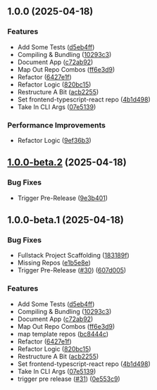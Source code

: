 ## 1.0.0 (2025-04-18)

### Features

* Add Some Tests ([d5eb4ff](https://github.com-bolorundurovj/bolorundurovj/templategen/commit/d5eb4ff08f031cdfb8a92ddd2e6736468ca1e410))
* Compiling & Bundling ([10293c3](https://github.com-bolorundurovj/bolorundurovj/templategen/commit/10293c39f9619f7df9bbefaa7718f993c6060c14))
* Document App ([c72ab92](https://github.com-bolorundurovj/bolorundurovj/templategen/commit/c72ab923ec684fb79542f166959d29d77780487e))
* Map Out Repo Combos ([ff6e3d9](https://github.com-bolorundurovj/bolorundurovj/templategen/commit/ff6e3d9b76ed3fabd2069215700786949da9e298))
* Refactor ([6427e1f](https://github.com-bolorundurovj/bolorundurovj/templategen/commit/6427e1feeab58c351eda4d13512501e5b1e8ec8d))
* Refactor Logic ([820bc15](https://github.com-bolorundurovj/bolorundurovj/templategen/commit/820bc15c7da5d354e2fcca3d661746511e2b1dbb))
* Restructure A Bit ([acb2255](https://github.com-bolorundurovj/bolorundurovj/templategen/commit/acb22559da2beaf46fec08675c6d9888e96ed37d))
* Set frontend-typescript-react repo ([4b1d498](https://github.com-bolorundurovj/bolorundurovj/templategen/commit/4b1d49811500e3be6870c8388f5f48fe4ee54643))
* Take In CLI Args ([07e5139](https://github.com-bolorundurovj/bolorundurovj/templategen/commit/07e5139f2de0115c7d9965caa4c00931caf1daf9))

### Performance Improvements

* Refactor Logic ([9ef36b3](https://github.com-bolorundurovj/bolorundurovj/templategen/commit/9ef36b35774d2926dfc9eb80c786246b74f3442e))

## [1.0.0-beta.2](https://github.com-bolorundurovj/bolorundurovj/templategen/compare/v1.0.0-beta.1...v1.0.0-beta.2) (2025-04-18)

### Bug Fixes

* Trigger Pre-Release ([9e3b401](https://github.com-bolorundurovj/bolorundurovj/templategen/commit/9e3b40128be0a40a4441e151781103a0c55e5036))

## 1.0.0-beta.1 (2025-04-18)

### Bug Fixes

* Fullstack Project Scaffolding ([183189f](https://github.com-bolorundurovj/bolorundurovj/templategen/commit/183189f99388a7dcc51cb9ef8d2091e057a7f604))
* Missing Repos ([e1b5e8e](https://github.com-bolorundurovj/bolorundurovj/templategen/commit/e1b5e8ef1f1b44cb3ad06c68a3b19236f6e4f5bd))
* Trigger Pre-Release ([#30](https://github.com-bolorundurovj/bolorundurovj/templategen/issues/30)) ([607d005](https://github.com-bolorundurovj/bolorundurovj/templategen/commit/607d005911bb339ace91d8c56d444af785f2e9e2))

### Features

* Add Some Tests ([d5eb4ff](https://github.com-bolorundurovj/bolorundurovj/templategen/commit/d5eb4ff08f031cdfb8a92ddd2e6736468ca1e410))
* Compiling & Bundling ([10293c3](https://github.com-bolorundurovj/bolorundurovj/templategen/commit/10293c39f9619f7df9bbefaa7718f993c6060c14))
* Document App ([c72ab92](https://github.com-bolorundurovj/bolorundurovj/templategen/commit/c72ab923ec684fb79542f166959d29d77780487e))
* Map Out Repo Combos ([ff6e3d9](https://github.com-bolorundurovj/bolorundurovj/templategen/commit/ff6e3d9b76ed3fabd2069215700786949da9e298))
* map template repos ([bc8444c](https://github.com-bolorundurovj/bolorundurovj/templategen/commit/bc8444c05a312cc21d387051fa91308152f704f7))
* Refactor ([6427e1f](https://github.com-bolorundurovj/bolorundurovj/templategen/commit/6427e1feeab58c351eda4d13512501e5b1e8ec8d))
* Refactor Logic ([820bc15](https://github.com-bolorundurovj/bolorundurovj/templategen/commit/820bc15c7da5d354e2fcca3d661746511e2b1dbb))
* Restructure A Bit ([acb2255](https://github.com-bolorundurovj/bolorundurovj/templategen/commit/acb22559da2beaf46fec08675c6d9888e96ed37d))
* Set frontend-typescript-react repo ([4b1d498](https://github.com-bolorundurovj/bolorundurovj/templategen/commit/4b1d49811500e3be6870c8388f5f48fe4ee54643))
* Take In CLI Args ([07e5139](https://github.com-bolorundurovj/bolorundurovj/templategen/commit/07e5139f2de0115c7d9965caa4c00931caf1daf9))
* trigger pre release ([#31](https://github.com-bolorundurovj/bolorundurovj/templategen/issues/31)) ([0e553c9](https://github.com-bolorundurovj/bolorundurovj/templategen/commit/0e553c9c8874fbcfbd119fcf041657642b001d5c))
